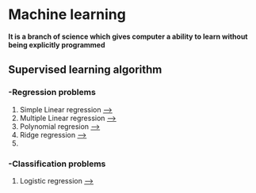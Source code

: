 # Machine learning
 
**It is a branch of science which gives computer a ability to learn without being explicitly programmed**



## Supervised learning algorithm
### -Regression  problems
  1. Simple Linear regression [-->](https://github.com/ganeshpython/Machine-learning/tree/master/Simple%20Linear%20Regression)
  2. Multiple Linear regression  [-->](https://github.com/ganeshpython/Machine-learning/tree/master/Multiple%20Linear%20Regression)
  3. Polynomial regresion  [-->](https://github.com/ganeshpython/Machine-learning/tree/master/Polynomial%20Regression)
  4. Ridge regression  [-->](https://github.com/ganeshpython/Machine-learning/tree/master/Ridge%20Regression)
  5.
### -Classification problems
   1. Logistic regression  [-->](https://github.com/ganeshpython/Machine-learning/tree/master/Logistic%20Regression)
